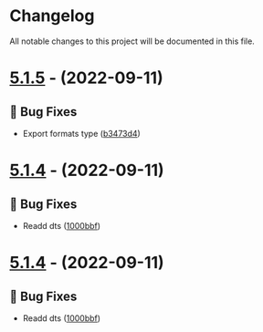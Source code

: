 # Changelog

All notable changes to this project will be documented in this file.

# [5.1.5](https://github.com/imranbarbhuiya/duration/compare/v5.1.4...v5.1.5) - (2022-09-11)

## 🐛 Bug Fixes

- Export formats type ([b3473d4](https://github.com/imranbarbhuiya/duration/commit/b3473d43b91dcdd230906366d31a97e53c3d8983))

# [5.1.4](https://github.com/imranbarbhuiya/duration/compare/v5.1.3...v5.1.4) - (2022-09-11)

## 🐛 Bug Fixes

- Readd dts ([1000bbf](https://github.com/imranbarbhuiya/duration/commit/1000bbfd16316e70039886d206931a01eeff619a))

# [5.1.4](https://github.com/imranbarbhuiya/duration/compare/v5.1.3...v5.1.4) - (2022-09-11)

## 🐛 Bug Fixes

- Readd dts ([1000bbf](https://github.com/imranbarbhuiya/duration/commit/1000bbfd16316e70039886d206931a01eeff619a))

